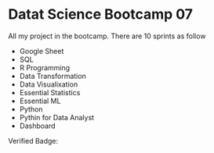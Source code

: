 # Datat Science Bootcamp 07
All my project in the bootcamp. There are 10 sprints as follow

* Google Sheet
* SQL
* R Programming
* Data Transformation
* Data Visualixation
* Essential Statistics
* Essential ML
* Python
* Pythin for Data Analyst
* Dashboard

Verified Badge: 
